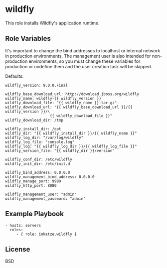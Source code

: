wildfly
=======

This role installs Wildfly's application runtime.

Role Variables
--------------

It's important to change the bind addresses to localhost or internal network in
production environments. The management user is also intended for
non-production environments, so you must change these variables for production
or undefine them and the user creation task will be skipped.

Defaults:

    wildfly_version: 9.0.0.Final

    wildfly_base_download_url: http://download.jboss.org/wildfly
    wildfly_name: wildfly-{{ wildfly_version }}
    wildfly_download_file: "{{ wildfly_name }}.tar.gz"
    wildfly_download_url: "{{ wildfly_base_download_url }}/{{ wildfly_version }}/\
                        {{ wildfly_download_file }}"
    wildfly_download_dir: /tmp

    wildfly_install_dir: /opt
    wildfly_dir: "{{ wildfly_install_dir }}/{{ wildfly_name }}"
    wildfly_log_dir: "/var/log/wildfly"
    wildfly_log_file: "console.log"
    wildfly_log: "{{ wildfly_log_dir }}/{{ wildfly_log_file }}"
    wildfly_version_file: "{{ wildfly_dir }}/version"

    wildfly_conf_dir: /etc/wildfly
    wildfly_init_dir: /etc/init.d

    wildfly_bind_address: 0.0.0.0
    wildfly_management_bind_address: 0.0.0.0
    wildfly_manage_port: 9990
    wildfly_http_port: 8080

    wildfly_management_user: "admin"
    wildfly_management_password: "admin"

Example Playbook
----------------

    - hosts: servers
      roles:
         - { role: inkatze.wildfly }

License
-------

BSD
